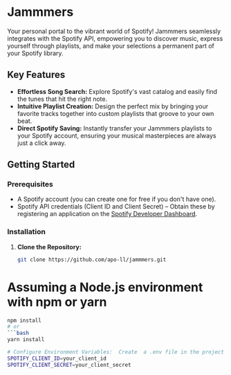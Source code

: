 # Jammmers

Your personal portal to the vibrant world of Spotify! Jammmers seamlessly integrates with the  Spotify API, empowering you to discover music, express yourself through playlists, and make your selections a permanent part of your Spotify library.

## Key Features

* **Effortless Song Search:** Explore Spotify's vast catalog and easily find the tunes that hit the right note.
* **Intuitive Playlist Creation:** Design the perfect mix by bringing your favorite tracks together into custom playlists that groove to your own beat.  
* **Direct Spotify Saving:** Instantly transfer your Jammmers playlists to your Spotify account,  ensuring your musical masterpieces are always just a click away. 

## Getting Started

### Prerequisites

* A Spotify account (you can create one for free if you don't have one).
* Spotify API credentials (Client ID and Client Secret) – Obtain these by registering  an application on the [Spotify Developer Dashboard](https://developer.spotify.com/dashboard/).

### Installation

1. **Clone the Repository:**
   ```bash
   git clone https://github.com/apo-ll/jammmers.git
# Assuming a Node.js environment with npm or yarn
```bash
npm install  
# or
```bash
yarn install

# Configure Environment Variables:  Create  a .env file in the project's root directory and add the credentials you obtained from  Spotify:
SPOTIFY_CLIENT_ID=your_client_id
SPOTIFY_CLIENT_SECRET=your_client_secret


